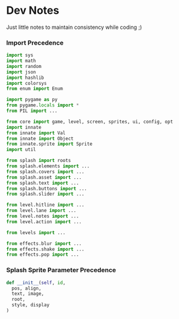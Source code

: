 # Dev Notes

Just little notes to maintain consistency while coding ;)


### Import Precedence

```py
import sys
import math
import random
import json
import hashlib
import colorsys
from enum import Enum

import pygame as py
from pygame.locals import *
from PIL import ...

from core import game, level, screen, sprites, ui, config, opt
import innate
from innate import Val
from innate import Object
from innate.sprite import Sprite
import util

from splash import roots
from splash.elements import ...
from splash.covers import ...
from splash.asset import ...
from splash.text import ...
from splash.buttons import ...
from splash.slider import ...

from level.hitline import ...
from level.lane import ...
from level.notes import ...
from level.action import ...

from levels import ...

from effects.blur import ...
from effects.shake import ...
from effects.pop import ...
```

### Splash Sprite Parameter Precedence

```py
def __init__(self, id,
  pos, align,
  text, image,
  root,
  style, display
)
```
